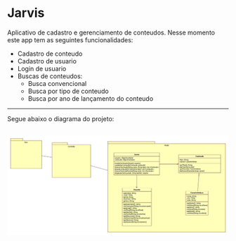 Jarvis
============

Aplicativo de cadastro e gerenciamento de conteudos.
Nesse momento este app tem as seguintes funcionalidades:
  - Cadastro de conteudo
  - Cadastro de usuario
  - Login de usuario
  - Buscas de conteudos:
      - Busca convencional
      - Busca por tipo de conteudo
      - Busca por ano de lançamento do conteudo
  
------------------------------------

Segue abaixo o diagrama do projeto:

![imagem](imagem/Diagrama.jpg)
------------------------------------
